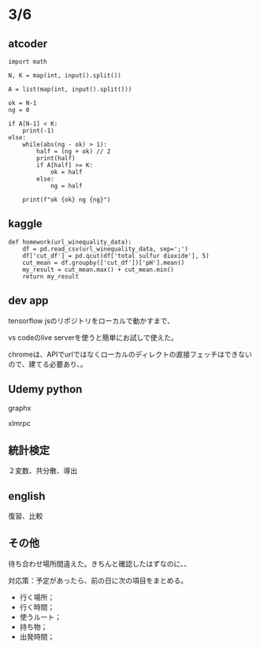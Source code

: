 # 3/6

## atcoder
```
import math

N, K = map(int, input().split())

A = list(map(int, input().split()))

ok = N-1
ng = 0

if A[N-1] < K:
    print(-1)
else:
    while(abs(ng - ok) > 1):
        half = (ng + ok) // 2
        print(half)
        if A[half] >= K:
            ok = half
        else:
            ng = half

    print(f"ok {ok} ng {ng}")
```

## kaggle

```
def homework(url_winequality_data):
    df = pd.read_csv(url_winequality_data, sep=';')
    df['cut_df'] = pd.qcut(df['total sulfur dioxide'], 5)
    cut_mean = df.groupby(['cut_df'])['pH'].mean()
    my_result = cut_mean.max() + cut_mean.min()
    return my_result  
```

## dev app

tensorflow jsのリポジトリをローカルで動かすまで、

vs codeのlive serverを使うと簡単にお試しで使えた。

chromeは、APIでurlではなくローカルのディレクトの直接フェッチはできないので、建てる必要あり、。

## Udemy python 
graphx

xlmrpc 

## 統計検定
２変数、共分散、導出

## english

復習、比較

## その他
待ち合わせ場所間違えた。きちんと確認したはずなのに、、

対応策：予定があったら、前の日に次の項目をまとめる。

- 行く場所；
- 行く時間；
- 使うルート；
- 持ち物；
- 出発時間；



